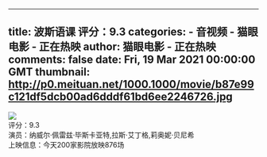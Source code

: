 
---
title: 波斯语课 评分：9.3
categories: 
    - 音视频
    - 猫眼电影 - 正在热映
author: 猫眼电影 - 正在热映
comments: false
date: Fri, 19 Mar 2021 00:00:00 GMT
thumbnail: http://p0.meituan.net/1000.1000/movie/b87e99c121df5dcb00ad6dddf61bd6ee2246726.jpg
---

<div>   
<img src="http://p0.meituan.net/1000.1000/movie/b87e99c121df5dcb00ad6dddf61bd6ee2246726.jpg" referrerpolicy="no-referrer"> <br> 评分：9.3 <br> 演员：纳威尔·佩雷兹·毕斯卡亚特,拉斯·艾丁格,莉奥妮·贝尼希 <br> 上映信息：今天200家影院放映876场  
</div>
            